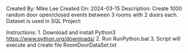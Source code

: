 Created By: Mike Lee
Created On: 2024-03-15
Description:
	Create 1000 random door open/closed events between 3 rooms with 2 doors each.
	Dataset is used in SQL Project: 
	
Instructions:
	1. Download and install Python3
		https://www.python.org/downloads/
	2. Run RunPython.bat 
	3. Script will execute and create file RoomDoorDataSet.txt